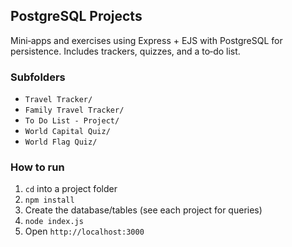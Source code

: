 ## PostgreSQL Projects

Mini‑apps and exercises using Express + EJS with PostgreSQL for persistence. Includes trackers, quizzes, and a to‑do list.

### Subfolders
- `Travel Tracker/`
- `Family Travel Tracker/`
- `To Do List - Project/`
- `World Capital Quiz/`
- `World Flag Quiz/`

### How to run
1. `cd` into a project folder
2. `npm install`
3. Create the database/tables (see each project for queries)
4. `node index.js`
5. Open `http://localhost:3000`


